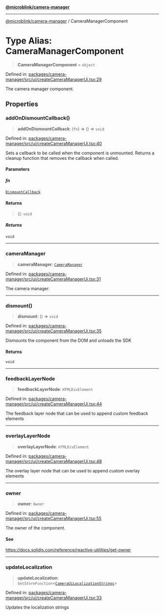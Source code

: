 [**@microblink/camera-manager**](../README.md)

---

[@microblink/camera-manager](../README.md) / CameraManagerComponent

# Type Alias: CameraManagerComponent

> **CameraManagerComponent** = `object`

Defined in: [packages/camera-manager/src/ui/createCameraManagerUi.tsx:29](https://github.com/BlinkID/blinkid-web/blob/main/packages/camera-manager/src/ui/createCameraManagerUi.tsx)

The camera manager component.

## Properties

### addOnDismountCallback()

> **addOnDismountCallback**: (`fn`) => () => `void`

Defined in: [packages/camera-manager/src/ui/createCameraManagerUi.tsx:40](https://github.com/BlinkID/blinkid-web/blob/main/packages/camera-manager/src/ui/createCameraManagerUi.tsx)

Sets a callback to be called when the component is unmounted.
Returns a cleanup function that removes the callback when called.

#### Parameters

##### fn

[`DismountCallback`](DismountCallback.md)

#### Returns

> (): `void`

##### Returns

`void`

---

### cameraManager

> **cameraManager**: [`CameraManager`](../classes/CameraManager.md)

Defined in: [packages/camera-manager/src/ui/createCameraManagerUi.tsx:31](https://github.com/BlinkID/blinkid-web/blob/main/packages/camera-manager/src/ui/createCameraManagerUi.tsx)

The camera manager.

---

### dismount()

> **dismount**: () => `void`

Defined in: [packages/camera-manager/src/ui/createCameraManagerUi.tsx:35](https://github.com/BlinkID/blinkid-web/blob/main/packages/camera-manager/src/ui/createCameraManagerUi.tsx)

Dismounts the component from the DOM and unloads the SDK

#### Returns

`void`

---

### feedbackLayerNode

> **feedbackLayerNode**: `HTMLDivElement`

Defined in: [packages/camera-manager/src/ui/createCameraManagerUi.tsx:44](https://github.com/BlinkID/blinkid-web/blob/main/packages/camera-manager/src/ui/createCameraManagerUi.tsx)

The feedback layer node that can be used to append custom feedback elements

---

### overlayLayerNode

> **overlayLayerNode**: `HTMLDivElement`

Defined in: [packages/camera-manager/src/ui/createCameraManagerUi.tsx:48](https://github.com/BlinkID/blinkid-web/blob/main/packages/camera-manager/src/ui/createCameraManagerUi.tsx)

The overlay layer node that can be used to append custom overlay elements

---

### owner

> **owner**: `Owner`

Defined in: [packages/camera-manager/src/ui/createCameraManagerUi.tsx:55](https://github.com/BlinkID/blinkid-web/blob/main/packages/camera-manager/src/ui/createCameraManagerUi.tsx)

The owner of the component.

#### See

https://docs.solidjs.com/reference/reactive-utilities/get-owner

---

### updateLocalization

> **updateLocalization**: `SetStoreFunction`\<[`CameraUiLocalizationStrings`](CameraUiLocalizationStrings.md)\>

Defined in: [packages/camera-manager/src/ui/createCameraManagerUi.tsx:33](https://github.com/BlinkID/blinkid-web/blob/main/packages/camera-manager/src/ui/createCameraManagerUi.tsx)

Updates the localization strings
